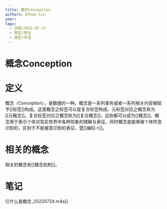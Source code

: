 ```yaml
---
title: 概念Conception
authors: Ethan Lin
year:
tags:
  - 日期/2022-07-27 
  - 类型/想法 
  - 类型/术语 
---
```



# 概念Conception







# 定义

概念（Conception），是数据的一种。概念是一系列事务或者一系列相关内容被赋予[[标签]]构成。这里概念之标签可以是复合标签构成。元标签对应之概念称为[[元概念]]。复合标签对应之概念称为[[复合概念]]。这些都可以成为[[概念]]。概念用于表示个体对现实世界中各种现象的理解与表征。同时概念是能够被个体所意识到的，区别于不能被意识到的表征，暨[[编码 n]]。



# 相关的概念

相关的概念有[[概念机制]]。



# 笔记

![[什么是概念_20220724.m4a]]
